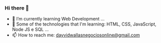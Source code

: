 ### Hi there 👋

- 🔭 I’m currently learning Web Development ...
- 🌱 Some of the technologies that I'm learning: HTML, CSS, JavaScript, Node JS e SQL ...
- 📫 How to reach me: dayvidwallasnegociosonline@gmail.com
